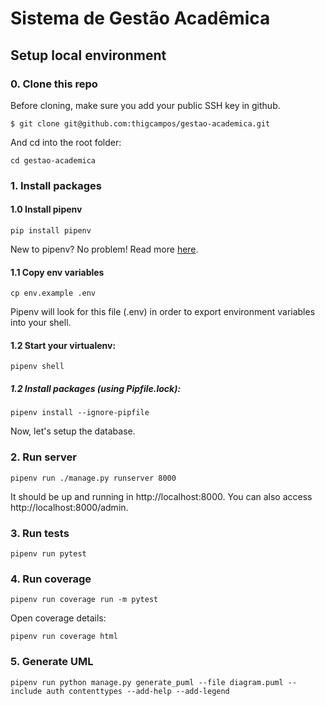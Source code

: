 # Sistema de Gestão Acadêmica

## Setup local environment
### 0. Clone this repo
Before cloning, make sure you add your public SSH key in github.
```
$ git clone git@github.com:thigcampos/gestao-academica.git
```
And cd into the root folder:
```
cd gestao-academica
```

### 1. Install packages
#### 1.0 Install pipenv
```
pip install pipenv
```
New to pipenv? No problem! Read more [here](https://realpython.com/pipenv-guide/).

#### 1.1 Copy env variables
```
cp env.example .env
```
Pipenv will look for this file (.env) in order to export environment variables into your shell.

#### 1.2 Start your virtualenv:
```
pipenv shell
```

#####  1.2 Install packages (using Pipfile.lock):
```
pipenv install --ignore-pipfile
```
Now, let's setup the database.

### 2. Run server
```
pipenv run ./manage.py runserver 8000
```
It should be up and running in http://localhost:8000.
You can also access http://localhost:8000/admin.

### 3. Run tests
```
pipenv run pytest
```

### 4. Run coverage
```
pipenv run coverage run -m pytest
```

Open coverage details:
```
pipenv run coverage html
```

### 5. Generate UML 
```
pipenv run python manage.py generate_puml --file diagram.puml --include auth contenttypes --add-help --add-legend
```
